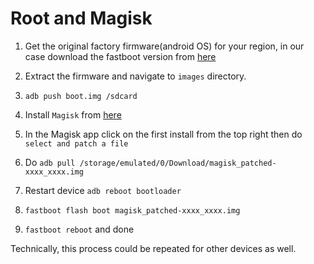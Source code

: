 # Root and Magisk

1. Get the original factory firmware(android OS) for your region, in our case download 
   the fastboot version from [here](https://xiaomifirmwareupdater.com/miui/nabu/)

2. Extract the firmware and navigate to `images` directory. 

3. `adb push boot.img /sdcard`

4. Install `Magisk` from [here](https://github.com/topjohnwu/Magisk/releases)

5. In the Magisk app click on the first install from the top right then do `select and patch a file`

6. Do `adb pull /storage/emulated/0/Download/magisk_patched-xxxx_xxxx.img`

7. Restart device `adb reboot bootloader`

8. `fastboot flash boot magisk_patched-xxxx_xxxx.img`

9. `fastboot reboot` and done

Technically, this process could be repeated for other devices as well. 

